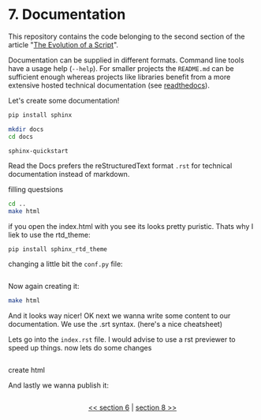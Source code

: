 # 7. Documentation

This repository contains the code belonging to the second section of the article "[The Evolution of a Script](https://the-coding-lab.com/posts/the-evolution-of-a-script/)".

Documentation can be supplied in different formats. Command line tools have a usage help (`--help`). For smaller projects the `README.md` can be sufficient enough whereas projects like libraries benefit from a more extensive hosted technical documentation (see [readthedocs](https://readthedocs.org/)).

Let's create some documentation!

```bash
pip install sphinx

mkdir docs
cd docs

sphinx-quickstart
```

Read the Docs prefers the reStructuredText format `.rst` for technical documentation instead of markdown.

filling questsions

```bash
cd ..
make html
```

if you open the index.html with you see its looks pretty puristic. Thats why I liek to use the rtd_theme:

```
pip install sphinx_rtd_theme
```

changing a little bit the `conf.py` file:

```python


```

Now again creating it:

```bash
make html
```

And it looks way nicer! OK next we wanna write some content to our documentation. We use the .srt syntax. (here's a nice cheatsheet)

Lets go into the `index.rst` file. I would advise to use a rst previewer to speed up things.
now lets do some changes

```bash

```

create html

And lastly we wanna publish it:

```bash

```

<div>
<p align="center"><a href="https://github.com/NiklasTiede/tinyHTTPie/tree/6-Testing-and-CI"><< section 6</a> | <a href="https://github.com/NiklasTiede/tinyHTTPie/tree/8-Publishing-at-PyPI">section 8 >></a> </p>
</div>
